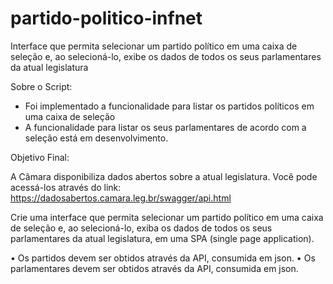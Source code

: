 # partido-politico-infnet
Interface que permita selecionar um partido político em uma caixa de seleção e, ao selecioná-lo, exibe os dados de todos os seus parlamentares da atual legislatura

Sobre o Script:

- Foi implementado a funcionalidade para listar os partidos políticos em uma caixa de seleção
- A funcionalidade para listar os seus parlamentares de acordo com a seleção está em desenvolvimento.

Objetivo Final:

A Câmara disponibiliza dados abertos sobre a atual legislatura. Você pode acessá-los através do link: https://dadosabertos.camara.leg.br/swagger/api.html

Crie uma interface que permita selecionar um partido político em uma caixa de seleção e, ao selecioná-lo, exiba os dados de todos os seus parlamentares da atual legislatura, em uma SPA (single page application).

• Os partidos devem ser obtidos através da API, consumida em json.
• Os parlamentares devem ser obtidos através da API, consumida em json.
